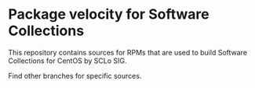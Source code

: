 # Package velocity for Software Collections

This repository contains sources for RPMs that are used
to build Software Collections for CentOS by SCLo SIG.

Find other branches for specific sources.
